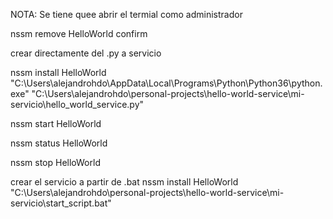 
NOTA: Se tiene quee abrir el termial como administrador

nssm remove HelloWorld confirm

crear directamente del .py a servicio

nssm install HelloWorld "C:\Users\alejandrohdo\AppData\Local\Programs\Python\Python36\python.exe" "C:\Users\alejandrohdo\personal-projects\hello-world-service\mi-servicio\hello_world_service.py"

nssm start HelloWorld

nssm status HelloWorld

nssm stop HelloWorld


crear el servicio a partir de .bat
nssm install HelloWorld "C:\Users\alejandrohdo\personal-projects\hello-world-service\mi-servicio\start_script.bat"
